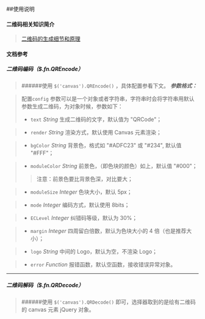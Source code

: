 ##使用说明
#### 二维码相关知识简介
>[二维码的生成细节和原理](http://coolshell.cn/articles/10590.html)

#### 文档参考
##### 二维码编码（$.fn.QREncode）
>######使用 `$('canvas').QREncode()` ，具体配置参看下文。
>***参数格式：***

>配置`config` 参数可以是一个对象或者字符串，字符串时会将字符串用默认参数生成二维码，为对象时候，参数如下：
>* `text` _String_
>    生成二维码的文字，默认值为 "QRCode"；

>* `render` _String_
>    渲染方式，默认使用 Canvas 元素渲染；

>* `bgColor` _String_
>背景色，格式如 "#ADFC23" 或 "#234", 默认值 "#FFF"；

>* `moduleColor` _String_
>前景色，（即色块的颜色）如上，默认值 "#000"；
>>  注意：前景色要比背景色深，对比要大；

>* `moduleSize` _Integer_
>色块大小，默认 5px；

>* `mode` _Integer_
>编码方式，默认使用 8bits；

>* `ECLevel` _Integer_
>纠错码等级，默认为 30%；

>* `margin` _Integer_
>四周留白倍数，默认为色块大小的 4 倍（也是推荐大小）；

>* `logo` _String_
>中间的 Logo，默认为空，不渲染 Logo；

>* `error` _Function_
>报错函数，默认空函数，接收错误异常对象。
***

##### 二维码解码（$.fn.QRDecode）
>######使用 `$('canvas').QRDecode()` 即可，选择器取到的是绘有二维码的 canvas 元素 jQuery 对象。
